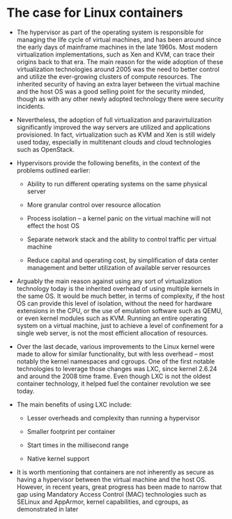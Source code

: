 # The case for Linux containers

- The hypervisor as part of the operating system is responsible for managing the life cycle of virtual machines, and has been around since the early days of mainframe machines in the late 1960s. Most modern virtualization implementations, such as Xen and KVM, can trace their origins back to that era. The main reason for the wide adoption of these virtualization technologies around 2005 was the need to better control and utilize the ever-growing clusters of compute resources. The inherited security of having an extra layer between the virtual machine and the host OS was a good selling point for the security minded, though as with any other newly adopted technology there were security incidents.

- Nevertheless, the adoption of full virtualization and paravirtulization significantly improved the way servers are utilized and applications provisioned. In fact, virtualization such as KVM and Xen is still widely used today, especially in multitenant clouds and cloud technologies such as OpenStack.

- Hypervisors provide the following benefits, in the context of the problems outlined earlier:

   - Ability to run different operating systems on the same physical server

   - More granular control over resource allocation

   - Process isolation – a kernel panic on the virtual machine will not effect the host OS

   - Separate network stack and the ability to control traffic per virtual machine

   - Reduce capital and operating cost, by simplification of data center management and better utilization of available server resources
   
- Arguably the main reason against using any sort of virtualization technology today is the inherited overhead of using multiple kernels in the same OS. It would be much better, in terms of complexity, if the host OS can provide this level of isolation, without the need for hardware extensions in the CPU, or the use of emulation software such as QEMU, or even kernel modules such as KVM. Running an entire operating system on a virtual machine, just to achieve a level of confinement for a single web server, is not the most efficient allocation of resources.

- Over the last decade, various improvements to the Linux kernel were made to allow for similar functionality, but with less overhead – most notably the kernel namespaces and cgroups. One of the first notable technologies to leverage those changes was LXC, since kernel 2.6.24 and around the 2008 time frame. Even though LXC is not the oldest container technology, it helped fuel the container revolution we see today.

- The main benefits of using LXC include:

    - Lesser overheads and complexity than running a hypervisor

    - Smaller footprint per container

    -  Start times in the millisecond range

   - Native kernel support
   
- It is worth mentioning that containers are not inherently as secure as having a hypervisor between the virtual machine and the host OS. However, in recent years, great progress has been made to narrow that gap using Mandatory Access Control (MAC) technologies such as SELinux and AppArmor, kernel capabilities, and cgroups, as demonstrated in later 

